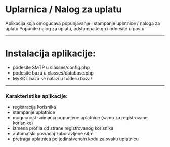 # Uplarnica / Nalog za uplatu
Aplikacija koja omogucava popunjavanje i stampanje uplatnice / naloga za uplatu
Popunite nalog za uplatu, odstampajte ga i odnesite u postu.

-------------------------------------------------------------------------------


# Instalacija aplikacije:
- podesite SMTP u classes/config.php
- podesite bazu u classes/database.php
- MySQL baza se nalazi u folderu baza/

---

### Karakteristike aplikacije:
- registracija korisnika
- stampanje uplatnice
- mogucnost snimanja popunjene uplatnice (samo za registrovane korisnike)
- izmena profila od strane registrovanog korisnika
- automatski povracaj zaboravljene sifre
- pretraga uplatnica po jedinstvenom kodu za svaku uplatnicu
